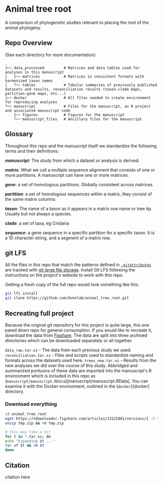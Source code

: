 # Animal tree root

A comparison of phylogenetic studies relevant to placing the root of the animal phylogeny.

## Repo Overview

(See each directory for more documentation)

``` text
.
├── data_processed         # Matrices and data tables used for analyses in this manuscript
│   ├── matrices           # Matrices in consistent formats with harmonized taxon names
│   └── tables             # Tabular summaries of previously published datasets and results, reconciliation results (taxon-clade maps, partition-gene maps, etc...)
├── docker                 # All files needed to create environment for reproducing analyses
└── manuscript             # Files for the manuscript, an R project and associated manuscript code
    ├── figures            # Figures for the manuscript
    └── manuscript_files   # Ancillary files for the manuscript
```

## Glossary

Throughout this repo and the manuscript itself we standardize the following terms and their definitions:

**_manuscript_**: The study from which a dataset or analysis is derived.

**_matrix_**: What we call a multiple sequence alignment that consists of one or more partitions. A manuscript can have one or more matrices.

**_gene_**: a set of homologous partitions. Globally consistent across matrices.

**_partition_**: a set of homologous sequences within a matrix, they consist of the same matrix columns

**_taxon_**: The name of a taxon as it appears in a matrix row name or tree tip. Usually but not always a species.

**_clade_**: a set of taxa, eg Cnidaria

**_sequence_**: a gene sequence in a specific partition for a specific taxon. It is a 1D character string, and a segment of a matrix row.

## git LFS

All the files in this repo that match the patterns defined in [`.gitattributes`](.gitattributes) are tracked with [git large file storage](https://git-lfs.github.com/). Install Git LFS following the instructions on the project's website to work with this repo.

Getting a fresh copy of the full repo would look something like this:

``` bash
git lfs install
git clone https://github.com/dunnlab/animal_tree_root.git
```

## Recreating full project

Because the original git repository for this project is quite large, this one pared down repo for general consumption. If you would like to recreate it, download the data from [Figshare](https://doi.org/10.6084/m9.figshare.13122881.v1). The data are split into three archived directories which can be downloaded separately or all together.

`data_raw.tar.xz` - The data from each previous study we used.
`reconciliation.tar.xz` - Files and scripts used to standardize naming and formats across the datasets used here.
`trees_new.tar.xz` - Results from the new analyses we did over the course of this study. Abbridged and summarized portiuons of these data are imported into the manuscript's R environment which is included in this repo as (`manuscript/manuscript.RData`)[manuscript/manuscript.RData]. You can examine it with the Docker environment, outlined in the (`docker`)[docker] directory.

### Download everything

``` bash
cd animal_tree_root
wget https://ndownloader.figshare.com/articles/13122881/versions/1 -O tmp.zip
unzip tmp.zip && rm tmp.zip

# this may take a bit
for t in *.tar.xz; do
echo "Expanding $t ..."
tar xf $t && rm $t
done
```

## Citation

citation here
